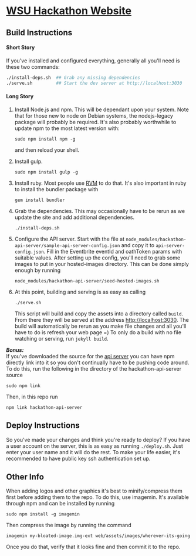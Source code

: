 [WSU Hackathon Website](http://hackathon.eecs.wsu.edu)
======================

Build Instructions
------------------
#### Short Story
If you've installed and configured everything, generally all you'll need is these two commands:
```sh
./install-deps.sh  ## Grab any missing dependencies
./serve.sh         ## Start the dev server at http://localhost:3030
```
#### Long Story
1. Install Node.js and npm. This will be dependant upon your system. Note that for
   those new to node on Debian systems, the nodejs-legacy package
   will probably be required. It's also probably worthwhile to update npm to
   the most latest version with:
   ```
   sudo npm install npm -g
   ```
   and then reload your shell.

2. Install gulp.
   ```
   sudo npm install gulp -g
   ```

3. Install ruby. Most people use [RVM](rvm.io) to do that.
   It's also important in ruby to install the bundler package with
   ```
   gem install bundler
   ```

4. Grab the dependencies. This may occasionally have to be rerun as we update
   the site and add additional dependencies.
   ```
   ./install-deps.sh
   ```

5. Configure the API server. Start with the file at ```node_modules/hackathon-api-server/sample-api-server-config.json```
   and copy it to ```api-server-config.json```.
   Fill in the Eventbrite eventId and
   oathToken params with suitable values. After setting up the config,
   you'll need to grab some images to put in your hosted-images directory.
   This can be done simply enough by running
   ```
   node_modules/hackathon-api-server/seed-hosted-images.sh
   ```

6. At this point, building and serving is as easy as calling
   ```
   ./serve.sh
   ```
   This script will build and copy the assets into a
   directory called ```build```. From there they will be served at the address
   [http://localhost:3030](http://localhost:3030). The build will automatically 
   be rerun as you make
   file changes and all you'll have to do is refresh your web page =)
   To only do a build with no file
   watching or serving, run ```jekyll build```.

***Bonus:***  
If you've downloaded the source for the
[api server](https://github.com/WSU-ACM/hackathon-api-server) you can have npm
directly link into it so you don't continually have to be pushing code around.
To do this, run the following in the directory of the hackathon-api-server source
```
sudo npm link
```
Then, in this repo run
```
npm link hackathon-api-server
```


Deploy Instructions
-------------------
So you've made your changes and think you're ready to deploy? If you have a user
account on the server, this is as easy as running ```./deploy.sh```. Just enter
your user name and it will do the rest. To make your life easier, it's
recommended to have public key ssh authentication set up.


Other Info
----------
When adding logos and other graphics it's best to minify/compress them first
before adding them to the repo. To do this, use imagemin.
It's available through npm and can be installed by running
```
sudo npm install -g imagemin
```
Then compress the image by running the command
```
imagemin my-bloated-image.img-ext web/assets/images/wherever-its-going
```
Once you do that, verify that it looks fine and then commit it to the repo.

